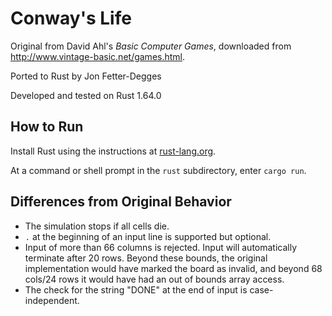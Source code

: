 # Conway's Life

Original from David Ahl's _Basic Computer Games_, downloaded from http://www.vintage-basic.net/games.html.

Ported to Rust by Jon Fetter-Degges

Developed and tested on Rust 1.64.0

## How to Run

Install Rust using the instructions at [rust-lang.org](https://www.rust-lang.org/tools/install).

At a command or shell prompt in the `rust` subdirectory, enter `cargo run`.

## Differences from Original Behavior

* The simulation stops if all cells die.
* `.` at the beginning of an input line is supported but optional.
* Input of more than 66 columns is rejected. Input will automatically terminate after 20 rows. Beyond these bounds, the original
implementation would have marked the board as invalid, and beyond 68 cols/24 rows it would have had an out of bounds array access.
* The check for the string "DONE" at the end of input is case-independent.
